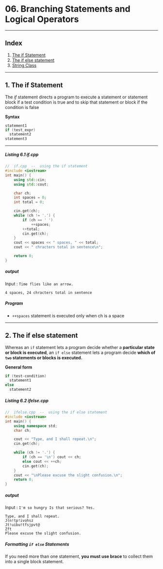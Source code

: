 # 06. Branching Statements and Logical Operators
---
## Index
1. [The if Statement](#TheIfStatement)
2. [The if else statement](#TheIfElseStatement)
3. [String Class](#StringClass)
---
<a id="TheIfStatement"/>

## 1. The if Statement
The *if* statement directs a program to execute a statement or statement block if a test condition is true and to skip that statement or block if the condition is false

**Syntax**
```c++
statement1
if (test_expr)
  statement2
statement3
```

---

##### Listing 6.1  if.cpp
```c++
//	if.cpp	--	using the if statement
#include <iostream>
int main() {
	using std::cin;
	using std::cout;

	char ch;
	int spaces = 0;
	int total = 0;

	cin.get(ch);
	while (ch != '.') {
		if (ch == ' ')
			++spaces;
		++total;
		cin.get(ch);
	}
	cout << spaces << " spaces, " << total;
	cout << " chracters total in sentence\n";

	return 0;
}
```
##### output
Input : `Time flies like an arrow.`
```
4 spaces, 24 chracters total in sentence
```
##### Program
* `++spaces` statement is executed only when ch is a space

---
<a id="TheIfElseStatement"/>

## 2. The if else statement
Whereas an `if` statement lets a program decide whether a **particular state or block is executed**, an `if else` statement lets a program decide **which of `two` statements or blocks is executed.**

**General form**
```c++
if (test-condition)
  statement1
else
  statement2
```

##### Listing 6.2  ifelse.cpp
```c++
//	ifelse.cpp	--	using the if else statement
#include <iostream>
int main() {
	using namespace std;
	char ch;

	cout << "Type, and I shall repeat.\n";
	cin.get(ch);

	while (ch != '.') {
		if (ch == '\n')	cout << ch;
		else cout << ++ch;
		cin.get(ch);
	}
	cout << "\nPlease excuse the slight confusion.\n";
	return 0;
}

```
##### output
Input : `I'm so hungry Is that serious? Yes.`
```
Type, and I shall repeat.
J(n!tp!ivohsz
Jt!uibu!tfsjpvt@
Zft
Please excuse the slight confusion.
```  

##### Formatting `if else` Statements
If you need more than one statement, **you must use brace** to collect them into a single block statement.  

